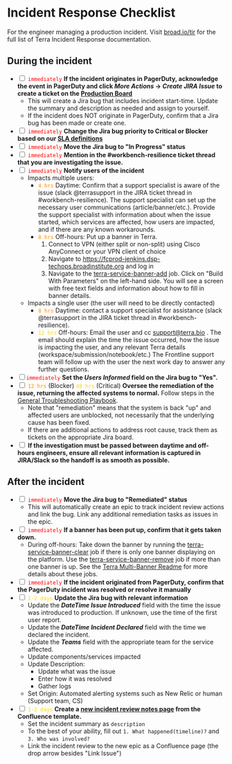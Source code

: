 # Incident Response Checklist
For the engineer managing a production incident. Visit [broad.io/tir](https://broad.io/tir) for the full list of Terra Incident Response documentation.

## During the incident
- <input type='checkbox'> <span style="color:red">`immediately`</span> **If the incident originates in PagerDuty, acknowledge the event in PagerDuty and click *More Actions* -> *Create JIRA Issue* to create a ticket on the [Production Board](https://broadworkbench.atlassian.net/secure/RapidBoard.jspa?rapidView=88&projectKey=PROD)**
    - This will create a Jira bug that includes incident start-time.  Update the summary and description as needed and assign to yourself.
    - If the incident does NOT originate in PagerDuty, confirm that a Jira bug has been made or create one. 
- <input type='checkbox'> <span style="color:red">`immediately`</span> **Change the Jira bug priority to Critical or Blocker based on our [SLA definitions](https://docs.google.com/spreadsheets/d/1Qcfve-nHlS0Udq31nZlfwBDjguhsJ8sxm0Q7RqfZM8o/edit#gid=0)**
- <input type='checkbox'> <span style="color:red">`immediately`</span> **Move the Jira bug to "In Progress" status**
- <input type='checkbox'> <span style="color:red">`immediately`</span> **Mention in the #workbench-resilience ticket thread that you are investigating the issue.** 
- <input type='checkbox'> <span style="color:red">`immediately`</span> **Notify users of the incident**
    - Impacts multiple users:
        - <span style="color:darkorange">`4 hrs`</span> Daytime: Confirm that a support specialist is aware of the issue (slack @terrasupport in the JIRA ticket thread in #workbench-resilience). The support specialist can set up the necessary user communications (article/banner/etc.). Provide the support specialist with information about when the issue started, which services are affected, how users are impacted, and if there are any known workarounds.
        - <span style="color:darkorange">`8 hrs`</span> Off-hours: Put up a banner in Terra.
            1. Connect to VPN (either split or non-split) using Cisco AnyConnect or your VPN client of choice
            2. Navigate to https://fcprod-jenkins.dsp-techops.broadinstitute.org and log in
            3. Navigate to the [terra-service-banner-add](https://fcprod-jenkins.dsp-techops.broadinstitute.org/job/terra-service-banner-add/) job. Click on "Build With Parameters" on the left-hand side. You will see a screen with free text fields and information about how to fill in banner details.       
    - Impacts a single user (the user will need to be directly contacted)
        - <span style="color:darkorange">`8 hrs`</span> Daytime: contact a support specialist for assistance (slack @terrasupport in the JIRA ticket thread in #workbench-resilience). 
        - <span style="color:gold">`12 hrs`</span> Off-hours: Email the user and cc support@terra.bio . The email should explain the time the issue occurred, how the issue is impacting the user, and any relevant Terra details (workspace/submission/notebook/etc.) The Frontline support team will follow up with the user the next work day to answer any further questions.
- <input type='checkbox'><span style="color:red">`immediately`</span> **Set the _Users Informed_ field on the Jira bug to "Yes".**
- <input type='checkbox'> <span style="color:darkorange">`12 hrs`</span> (Blocker) <span style="color:gold">`48 hrs`</span> (Critical) **Oversee the remediation of the issue, returning the affected systems to normal.**  Follow steps in the [General Troubleshooting Playbook](https://docs.google.com/document/d/1KUdZBrnedzCCYQTNNmUCn_NVgTvfVKby_dyU7Laq5g0/edit#).
    - Note that "remediation" means that the system is back "up" and affected users are unblocked, not necessarily that the underlying cause has been fixed.
    - If there are additional actions to address root cause, track them as tickets on the appropriate Jira board.
- <input type='checkbox'> **If the investigation must be passed between daytime and off-hours engineers, ensure all relevant information is captured in JIRA/Slack so the handoff is as smooth as possible.**

## After the incident
- <input type='checkbox'> <span style="color:red">`immediately`</span> **Move the Jira bug to "Remediated" status**
    - This will automatically create an epic to track incident review actions and link the bug.  Link any additional remediation tasks as issues in the epic. 
- <input type='checkbox'> <span style="color:red">`immediately`</span> **If a banner has been put up, confirm that it gets taken down.** 
   - During off-hours: Take down the banner by running the [terra-service-banner-clear](https://fcprod-jenkins.dsp-techops.broadinstitute.org/job/terra-service-banner-clear/) job if there is only one banner displaying on the platform. Use the [terra-service-banner-remove](https://fcprod-jenkins.dsp-techops.broadinstitute.org/job/terra-service-banner-remove/) job if more than one banner is up. See the [Terra Multi-Banner Readme](https://docs.google.com/document/d/16Av62pb1Dk6FiwqvhbcNE1hWq9WdLcP9iWvK-lZQmd0/edit#) for more details about these jobs.
- <input type='checkbox'> <span style="color:red">`immediately`</span> **If the incident originated from PagerDuty, confirm that the PagerDuty incident was resolved or resolve it manually**
- <input type='checkbox'> <span style="color:gold">`1-2 days`</span> **Update the Jira bug with relevant information**
    - Update the ***DateTime Issue Introduced*** field with the time the issue was introduced to production. If unknown, use the time of the first user report.
    - Update the ***DateTime Incident Declared*** field with the time we declared the incident.
    - Update the ***Teams*** field with the appropriate team for the service affected.
    - Update components/services impacted
    - Update Description:
        - Update what was the issue
        - Enter how it was resolved
        - Gather logs
    - Set Origin: Automated alerting systems such as New Relic or human (Support team, CS)
- <input type='checkbox'> <span style="color:gold">`1-2 days`</span> **Create a [new incident review notes page](https://broadworkbench.atlassian.net/wiki/spaces/AP/pages/702021656/Post+Mortems) from the Confluence template.**
    - Set the incident summary as `description`
    - To the best of your ability, fill out `1. What happened(timeline)?` and `3. Who was involved?`
    - Link the incident review to the new epic as a Confluence page (the drop arrow besides "Link Issue")

